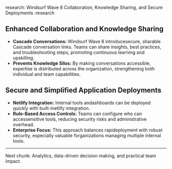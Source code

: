 research: Windsurf Wave 8 Collaboration, Knowledge Sharing, and Secure Deployments :research

## Enhanced Collaboration and Knowledge Sharing
- **Cascade Conversations:** Windsurf Wave 8 introducesecure, sharable Cascade conversation links. Teams can share insights, best practices, and troubleshooting steps, promoting continuous learning and upskilling.
- **Prevents Knowledge Silos:** By making conversations accessible, expertise is distributed across the organization, strengthening both individual and team capabilities.

## Secure and Simplified Application Deployments
- **Netlify Integration:** Internal tools andashboards can be deployed quickly with built-inetlify integration.
- **Rule-Based Access Controls:** Teams can configure who can accessensitive tools, reducing security risks and administrative overhead.
- **Enterprise Focus:** This approach balances rapideployment with robust security, especially valuable forganizations managing multiple internal tools.

---

Next chunk: Analytics, data-driven decision making, and practical team impact.
